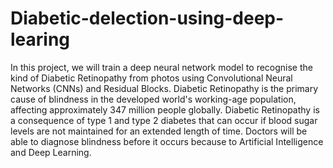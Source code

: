 # Diabetic-delection-using-deep-learing
In this project, we will train a deep neural network model to recognise the kind of Diabetic Retinopathy from photos using Convolutional Neural Networks (CNNs) and Residual Blocks. 
Diabetic Retinopathy is the primary cause of blindness in the developed world's working-age population, affecting approximately 347 million people globally.
Diabetic Retinopathy is a consequence of type 1 and type 2 diabetes that can occur if blood sugar levels are not maintained for an extended length of time.
Doctors will be able to diagnose blindness before it occurs because to Artificial Intelligence and Deep Learning.
